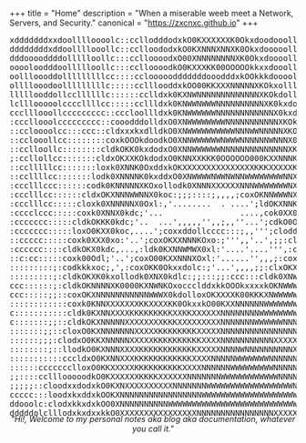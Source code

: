 +++
title = "Home"
description = "When a miserable weeb meet a Network, Servers, and Security."
canonical = "https://zxcnxc.github.io"
+++

<pre ascii><ascii>xdddddddxxdoolllloooolc::ccllodddodxkO0KXXXXXXK0Okxdoodooollollooddddolcc::;;;:;;:cldkOKXXXXXNNNNNNXK0kdocccloddxxxxxxxxdxxxxdxxxxxxxxxxxxxxxxxxxddool
ddddddddxddoollllooollc::cclloododxkO0KXNNNXNNXK0Okxdooooolllllloddddollc::;;;;;;:loxk0XXNNNNNNNNNNNNXX0kxdoooodddxdddxdddxxxxxxxdxxxxxxxxxxxxxxxxddol
dddooooddddollllloollc:::cclloooodxO00XNNNNNNNNXK0Okxdoooolllllllodddollc::;;;;;:cldxOKXNNNNNNNNNNNNXXXK0Oxdooooddddddddddddxxddddddddxxxxxxxxxxxxxxdd
ooooloodddoollllloollc:::cclloooodkO0KXXXKK00OOOOOkkxxdooolllccclloooollc::;;;;;:coxk0XNNNNNNNNNXKKOkxdoollllllooddddddddddddxxddddddddddxxxxxxxxxxxxd
oollloooddolllllllllcc::::cclooooodddddddooodddxkOOkkkdoooollccccllooollc::;;;;;:ldxOKXNNNNNNNNNNNXXKK0OOkxddooooodddddddddddddddddddddddddxxxxxxxxxxd
ollllooodoolllllllllc:::::cclllooddxkOO00KKXXXNNNNNXKOkxollllccccclloollc:::;;;:coxk0XNNNNNNNNNNNNNNNNNNNNX0kxdoooodddddddddddddddddddooodddxxxxxxxxxd
lllllooddollccllllllc::::::cclldxk0KXNWNNNNNNNNNNNNNXKOkdolllcccccclllllc::::;:cldk0KNNNNNNNNNNNNNNNNNNNNNNX0kxdoooooooooodddddoooooooooooodddxxxxxdxd
lclllooooolccccllllcc:::::ccllldxk0KNWWNWWWNNNNNNNNNNXK0kxdolcccccclllllcc::;;:ldxOKXNNNNNNNNNNNNNNNNNNNNNNNX0kxdooooooooooddddooooooooooooooodddddddd
ccclllooollccccccccc::cccloollldxk0KNWWWWWWNNNNNNNNNNNNX0kxdocccccccclllcc::::coxk0XNNNNNNNNNNNNNWWNNWNWWWWWNX0Okxdoooooooooddddoooooooooooooooooooooo
:cccllooolccccccccc::cooodddolldxO0XNWWWWWWWWNNNNNNNNNNNXKOkdocc::cccclccc::::ldkOKNNNNNNNNNNNNNNNNNNNNNNWWWNNX0Okxdoollllllooddddooooollllllllloooool
::ccloooolcc:::ccc::cldxxxkxdlldkO0XNWWWWWWWWWWNNNWWNNNNNXKOkdoc::::cccccc:::codk0XNNNNNWWWWNNNNNNNNNNNNNWWNNNNXKOkxdollllllloodddoolllllllllccllllool
::cclooollcc::::::::coxkOOOkdoodkO0XNNWWWWWWNWWWNNNNNNWNNNX0kxol::::ccccccc:cldxO0XNNWWNNNNNNNNNNNNNNNWWWWWWNWWNXKOkxdollllllloddddoolllllllllccccllll
::cclloollc::::::::cldkOKK0kxdodxO0XNNWWWWWWNNNNNNNNNNNNNNXKOkdlc::::ccccccccldkOKNNNWWNNNWWNNNNNNXXKKKKKKKXXXNNNXK0Okdollccclloddddoolllllloollcccclc
;:ccllollcc:::::::cldxOKXXKOkdodxO0KNNXXKKK0OOOOOO000KXXNNNK0kdoc:::::c:::cccodk0KNWWWWWWNNNXXK000OOOOOOO0000KKXXXXK0Okdolcccclloooddoollllllooolccc::
::cclllllcc:::::::loxk0XNNK0OxddxkOKXXXXXXXXXXXXXXXKKKXXXXXK0Oxol:::::::::ccloxk0XNWWWNNNNXXXXXXXNNNWWWNWWWWWWNNNNNXK0kxdlcc::ccllooooolllcclloooollc:
::ccllllcc:::::::lodk0XNNNNK0kxddxO0XNWWWWNWWNWNNWWWWWWWWNNX0Oxol:::::::::ccldxOKNNWWWWNNNNWWWWWNNNWWWWWWWWWWWWWWNK0OOkdddol::::ccloooooolcccllloooool
:ccclllccc::::::codk0KNNNNNXKOxollodk0XNNNXXXXXXNNNWWWWWWWNXKOxol::cccccccclodk0XNWWWWWWWWWWWWWWNNNXK0OkxdddxxkkOkdoodddxxxdl::::cclloooollccccllooodo
:ccclllcc::::::cldxOKXNNNWWNNX0koc:;;;::::;,,,,;coxOKNNWWWNX0OxoccccclllcclodxOKNWWWWWWWWWWWWNNNK0xl:,...............',:clllcc:::::ccllooollcccccllooo
:ccclllcc:::::cloxk0XNNNNNX0Oxl:,'........  . ....';ldOKXNNK0kdlclllllllclddxOKXNWWWWWWWWWNNXKOxl:,...             ..........'',;;::ccllooollcccccclll
:cccclccc:::::coxk0XNNX0kdc;'...                ....,cok0XX0OxolloooooolldxkOKXNWWWWWWWWWWNXKOxo:,....     .............   ....',,;;::cclloollcc::cccc
:ccccccc:::::cldkOKKK0kdc;'..  ...',,,,,'',,;,,''...';cdkO0OkdolodddddoodxOO0XNWWWWWWWWWNNXKOxl:;,,;::cc::;;;:::cccc:;,'.... ...'',;;:::cllllllcc:::::
:ccccccc:::::loxO0KXX0koc,....';coxxddollcccc:::;,,''';cloddollodxxxddddxOKKXNWWWWWWWWWWNXK0kxxxxO0XXNNWNNX0Oxoc:;;;:::;,'........',;;:::cccllllcc:::;
::ccccc:::::coxk0XXX0xo:'..';coxOKXXNNNKOxo:;''',,'..',;;:cllloxkOOOkkkO0XNNNWWWWWWWWWWWNNXXXXXNNWWWMMMMMMWNKkdc;'.'',;;,,',,,'',,''',;;:::cccllccc:::
:cccccc::::cldkOKX0kdc,...,:ldk0KXNNWMWX0xl:'....'....''',:codk0KXNXXXXNNNNWWWWWWWWWWWWWWWWWWWWWWWWWWWWWWWNKOdc;'...',,,,''',:::::;,'',;;::::cccccccc:
::c:cc:::::coxk00Odl;'..';coxO00KXXNNNXOxl:'......'',,,;:coxO0XNNNWWWWWWWWWWWWWWWWWWWWWWWWWWWWWWMWNKOkdollc:;,'.....,;;;;,',;:loolc:,'',,;;:::ccccccc:
:::::::::;:codkkkxoc;,',:coxOKK0Okxxdolc:;'...',,,,;;:clxOKXNNWWWWWWWWWWWWWWWWWWWWWWWWWWWWWWWWWWWWNKkdl:;;;;;;,'...,;;;;;,',:coxxxoc:;;;::::::::cccccc
:::::::::;:cldkOKXK0kxollodk0XNX0kdlc:;;:::;;:ccc:::cldk0XNWWWWWWWWWWWWWWWWWWWWWWWWWWWWWWWWWWWWWWWWKOdlc::clloolcccclcc:;',:loxkOkdddxkkkxdoc:::::cccc
ccc::::::;:cldkOKNNNNXK0000KXNWNKOxoccclddxkkOOOkxxxxkOKNWWWWWWWWWWWWWWWWWWWWWWWWWWWWWWWWWWWWWWWWWWX0kol::coxO0000OOOkxlc:cloxOKXXXXNNNNXK0kdlc:::::cc
ccc:::::;;::coxOKXNNNNNNNNNNNWWWX0kdolloxOKXXXXK00KKKXNWWWWWWWWWWWWWWWWWWWWWWWWWWWWWWWWWWWWWWWWWWWWNXKOkxddxkO0KKKKKK0kdddxxk0KXXXXNNNNNNNXKOkdlc:::::
::::::::::::coxk0KNNXXXXXXXKKXXXXKK0OkxxkO00KXXNNNNNNWWWWWWWWWWWWWWWWWWWWWWWWWWWWWWWWWWWWWWWWWWWWWWWNNNNNNXKK000000KK000OOO000KKKXXXXXXNNNNNXKOkdlc:::
c:::::::::::cldk0KXNNXXXXKKKKKKKKKXXKKXXXXXXNNNNNNNNWWWWWWWWWWWWWWWWWWWWWWWWWWWWWWWWWWWWWWWWWWWWWNWWNNNNNNNNNXXXXXXXKKXXXKKKKKKKXXXXXXNNNNNWNNX0kxoc:;
c:::::::;;::cldkOKXNNNNNXXXXXXXXKKKXXXXXXXXXNNNNNNNWWWWWWNNNWWWWWWWWWWWWWWNNNNWWWWWWWWWWWWWWWNNNNNNNNNNNNNNXXXXXXXXKKKXKKXXXXXXNNNNNNNNNNNNWWWNXKOkdoc
:::::::;;::cloxO0KXNNNNNNNXXXXXKKKKKKKKXXXXXNNNNNNNNNNNNNNNNNWWWNNWWWNNWWNNNNNNNNNNNNWWWWNWWNNNNNNNNNNNNNXXXXXXKKKKKKKKKKKXXXXXXXNNNNNNNNNNWWWWNNNK00k
::::::;;;:clodxO0KKXNNNNNXXXXXKKKKKKKKKKXXXXNNNNNNNNNNNXXXXXXXXXXXXXXXXXXXXXXXXXXXXXXXXNNNNNNNNNNNNNNNNXXXXXXKKKKKKKKKKKKKKKKKXXXXXNNNNNNNNWWWWWNNNNNX
::::::::;::llodkO0KXNNNXXXXKKKKKKKKKKKKXXXXXNNNNWNNNNNNNNNNXXKKKKKKKKKKKKKKKKKKKKKKXXXXNNNNNNNNNNNNNNNNXXXXXXKKKKKKKKKKKKKKKKKKKXXXXNNNNNNNWWWWWNNNNNX
:::::::::::cccldxO0KXNNXXXKKKKKKKKKKKKXXXXNNNNNWWWWWWWNNNNNNNNXXXXXXXXXXKXXXXXXNNNNNNNNNNWWWNNNNNNNNNNNNXXXXXKKKKKKKKKKKKKKKKKKKXXXXNNNNNWWWWWWWNNNXX0
::::::ccccccclloxO0KKXXXXXKKKKKKKKKKXXXXNNNNNNWWWWWWWWWNNNNNNNNNNNXXXXXXXXNNNNNNNNNNNNNNWWWWWWWNNNNNNNNNNNXXXXXKKKKKKKKKKKKKKKKKXXXXNNNNNNNWWWWWNNX00k
;;::::cclllooooodkO0KXXXXXXKKKKXXXXXXNNNNNNNWWWWWWWWWWWWNNNNNNNNNNNNNNNNNNNNNNNNNNWWWNNWWWWWWWWWWNNNNNNNNNNNXXXXXXXKKKKKKKKKKKXXXXXNNNNNNNNNNWWNNX0Okd
;;;;;::cloodxxdodxkO0KXNXXXXXXXXXXNNNNNNNWWWWWWWWWWWWWWWWWWNNNNNWNNNNNNWWNNNNNNNNWWWWWWWWWWWWWWWWWWNNNNNNNNNNNNNXXXXXXXXXXXXXXXXXNNNNNNNNNNNNNNX0Oxolc
ccccc:::loodxkxddxkOOKXNNNNNNNNNNNNNNNNNWWWWWWWWWWWWWWWWWWWWWWWNNNNNWWWWWWWWWNNNNWWWWWWWWWWWWWWWWWWWWWWNNNNNNNNNNNNNNNNXXXNNNNNNNNNNNNNNNNNNNNK0kdl:;;
ddooolc:clodxkkxdxkOO0XNNNNNNNNNNWWWWWWWWWWWWWWWWWWWWWWWWWWWWWWWWWWWWWWWWWWWWWNNNWWWWWWWWWWWWWWWWWWWWWWWWWWWWWNNNNNNNNNNNNNNNNNNNNNNWWWWWWWWNXKOkxdddd
dddddolclllodxkxdxxkkO0XXXXXXXXXXXXXXXXNNNNNNNNNNNNNNNNXXXXXXXXNNNNXXXXXXXXXXXXXXXXXXNNNNNNNNNNNNNNNNNNNNNNXXXXXXXXXXXXXXXXXXXXXXXXXXXXXXNNXXKKK000KK0
</ascii></pre ascii>
<h6 align="center" style="margin-top:-20px;">"Hi!, Welcome to my personal notes aka blog aka documentation, whatever you call it."</h4>